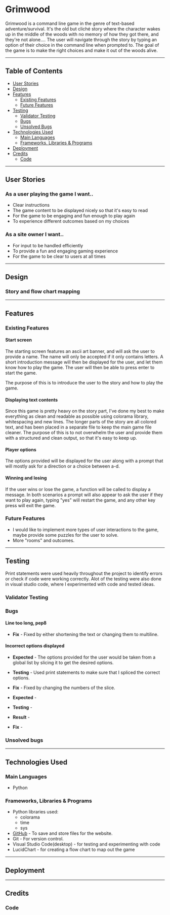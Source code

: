 # Grimwood
Grimwood is a command line game in the genre of text-based adventure/survival.
It's the old but cliché story where the character wakes up in the middle of the woods with no memory of how they got there, and they're not alone.... 
The user will navigate through the story by typing an option of their choice in the command line when prompted to.
The goal of the game is to make the right choices and make it out of the woods alive.

- - - 

## Table of Contents

* [User Stories](#user-stories)
* [Design](#design)
* [Features](#features)
    * [Existing Features](#existing-features)
    * [Future Features](#future-features)
* [Testing](#testing)
    * [Validator Testing](#validator-testing)
    * [Bugs](#bugs)
    * [Unsolved Bugs](#unsolved-bugs)
* [Technologies Used](#technologies-used)
  * [Main Languages](#main-languages)
  * [Frameworks, Libraries & Programs](#frameworks-libraries--programs)
* [Deployment](#deployment)
* [Credits](#credits)
  * [Code](#code)

  
- - -
## User Stories

### As a user playing the game I want..
  * Clear instructions
  * The game content to be displayed nicely so that it's easy to read
  * For the game to be engaging and fun enough to play again
  * To experience different outcomes based on my choices

### As a site owner I want..
  * For input to be handled efficiently
  * To provide a fun and engaging gaming experience
  * For the game to be clear to users at all times

- - -
## Design

### Story and flow chart mapping

- - -
## Features

### Existing Features


#### Start screen
The starting screen features an ascii art banner, and will ask the user to provide a name. The name will only be accepted if it only contains letters.
A short introduction message will then be displayed for the user, and let them know how to play the game.
The user will then be able to press enter to start the game.

The purpose of this is to introduce the user to the story and how to play the game.

#### Displaying text contents
Since this game is pretty heavy on the story part, I've done my best to make everything as clean and readable as possible using colorama library, whitespacing and new lines. The longer parts of the story are all colored text, and has been placed in a separate file to keep the main game file cleaner.
The purpose of this is to not overwhelm the user and provide them with a structured and clean output, so that it's easy to keep up.


#### Player options
The options provided will be displayed for the user along with a prompt that will mostly ask for a direction or a choice between a-d.

#### Winning and losing
If the user wins or lose the game, a function will be called to display a message. In both scenarios a prompt will also appear to ask the user if they want to play again, typing "yes" will restart the game, and any other key press will exit the game.



### Future Features
  * I would like to implement more types of user interactions to the game, maybe provide some puzzles for the user to solve.
  * More "rooms" and outcomes.



---

## Testing
Print statements were used heavily throughout the project to identify errors or check if code were working correctly.
Alot of the testing were also done in visual studio code, where I experimented with code and tested ideas.




### Validator Testing





### Bugs

#### Line too long, pep8
  * **Fix** - Fixed by either shortening the text or changing them to multiline.

#### Incorrect options displayed
  * **Expected** - The options provided for the user would be taken from a global list by slicing it to get the desired options.
  * **Testing** - Used print statements to make sure that I spliced the correct options.
  * **Fix** - Fixed by changing the numbers of the slice.

  * **Expected** - 
  * **Testing** - 
  * **Result** -
  * **Fix** - 




### Unsolved bugs
 
---

## Technologies Used

### Main Languages
  * Python

### Frameworks, Libraries & Programs
  * Python libraries used:
      * colorama
      * time
      * sys
  * [GitHub](https://github.com/) - To save and store files for the website.
  * Git - For version control.
  * Visual Studio Code(desktop) - for testing and experimenting with code
  * LucidChart - for creating a flow chart to map out the game
---

## Deployment

---

## Credits

### Code
